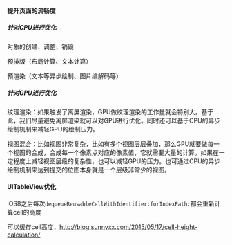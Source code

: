#### 提升页面的流畅度

##### 针对CPU进行优化

对象的创建、调整、销毁

预排版（布局计算、文本计算）

预渲染（文本等异步绘制、图片编解码等）

##### 针对GPU进行优化

纹理渲染：如果触发了离屏渲染，GPU做纹理渲染的工作量就会特别大。基于此，我们尽量避免离屏渲染就可以对GPU进行优化。同时还可以基于CPU的异步绘制机制来减轻GPU的绘制压力。

视图混合：比如视图非常复杂，比如有多个视图层层叠加，那么GPU就要做每一个视图的合成，合成每一个像素点对应的像素值，它就需要大量的计算。如果在一定程度上减轻视图层级的复杂性，也可以减轻GPU的压力。也可通过CPU的异步绘制机制来达到提交的位图本身就是一个层级非常少的视图。

#### UITableView优化

iOS8之后每次`dequeueReusableCellWithIdentifier:forIndexPath:`都会重新计算cell的高度

可以缓存cell高度，http://blog.sunnyxx.com/2015/05/17/cell-height-calculation/